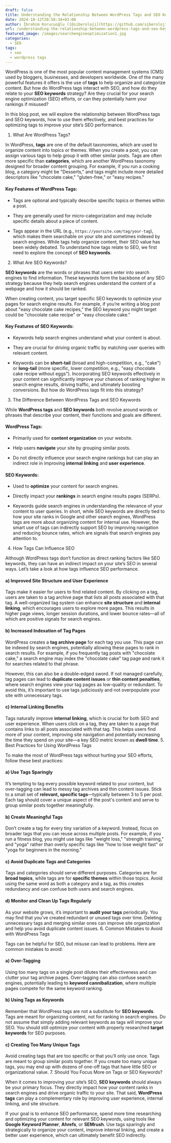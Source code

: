 ```yaml
---
draft: false
title: Understanding the Relationship Between WordPress Tags and SEO Keywords
date: 2024-10-12T20:58:34+03:00
author: İbrahim Korucuoğlu ([@siberoloji](https://github.com/siberoloji))
url: /understanding-the-relationship-between-wordpress-tags-and-seo-keywords/
featured_image: /images/searchengineoptimization1.jpg
categories:
  - SEO
tags:
  - seo
  - wordpress tags
---
```

WordPress is one of the most popular content management systems (CMS) used by bloggers, businesses, and developers worldwide. One of the many powerful features it offers is the use of **tags** to help organize and categorize content. But how do WordPress tags interact with SEO, and how do they relate to your **SEO keywords** strategy? Are they crucial for your search engine optimization (SEO) efforts, or can they potentially harm your rankings if misused?

In this blog post, we will explore the relationship between WordPress tags and SEO keywords, how to use them effectively, and best practices for optimizing tags to improve your site’s SEO performance.

1. What Are WordPress Tags?

In WordPress, **tags** are one of the default taxonomies, which are used to organize content into topics or themes. When you create a post, you can assign various tags to help group it with other similar posts. Tags are often more specific than **categories**, which are another WordPress taxonomy designed for broader content grouping. For example, if you run a cooking blog, a category might be "Desserts," and tags might include more detailed descriptors like "chocolate cake," "gluten-free," or "easy recipes."
#### Key Features of WordPress Tags:
* Tags are optional and typically describe specific topics or themes within a post.

* They are generally used for micro-categorization and may include specific details about a piece of content.

* Tags appear in the URL (e.g., `https://yoursite.com/tag/your-tag`), which makes them searchable on your site and sometimes indexed by search engines.
While tags help organize content, their SEO value has been widely debated. To understand how tags relate to SEO, we first need to explore the concept of **SEO keywords**.
2. What Are SEO Keywords?

**SEO keywords** are the words or phrases that users enter into search engines to find information. These keywords form the backbone of any SEO strategy because they help search engines understand the content of a webpage and how it should be ranked.

When creating content, you target specific SEO keywords to optimize your pages for search engine results. For example, if you’re writing a blog post about "easy chocolate cake recipes," the SEO keyword you might target could be "chocolate cake recipe" or "easy chocolate cake."
#### Key Features of SEO Keywords:
* Keywords help search engines understand what your content is about.

* They are crucial for driving organic traffic by matching user queries with relevant content.

* Keywords can be **short-tail** (broad and high-competition, e.g., "cake") or **long-tail** (more specific, lower competition, e.g., "easy chocolate cake recipe without eggs").
Incorporating SEO keywords effectively in your content can significantly improve your chances of ranking higher in search engine results, driving traffic, and ultimately boosting conversions. But how do WordPress tags fit into this strategy?
3. The Difference Between WordPress Tags and SEO Keywords

While **WordPress tags** and **SEO keywords** both revolve around words or phrases that describe your content, their functions and goals are different.
#### WordPress Tags:
* Primarily used for **content organization** on your website.

* Help users **navigate** your site by grouping similar posts.

* Do not directly influence your search engine rankings but can play an indirect role in improving **internal linking** and **user experience**.

#### SEO Keywords:
* Used to **optimize** your content for search engines.

* Directly impact your **rankings** in search engine results pages (SERPs).

* Keywords guide search engines in understanding the relevance of your content to user queries.
In short, while SEO keywords are directly tied to how your site ranks in Google and other search engines, WordPress tags are more about organizing content for internal use. However, the smart use of tags can indirectly support SEO by improving navigation and reducing bounce rates, which are signals that search engines pay attention to.
4. How Tags Can Influence SEO

Although WordPress tags don’t function as direct ranking factors like SEO keywords, they can have an indirect impact on your site’s SEO in several ways. Let’s take a look at how tags influence SEO performance.
#### a) **Improved Site Structure and User Experience**

Tags make it easier for users to find related content. By clicking on a tag, users are taken to a tag archive page that lists all posts associated with that tag. A well-organized tag system can enhance **site structure** and **internal linking**, which encourages users to explore more pages. This results in higher page views, longer session durations, and lower bounce rates—all of which are positive signals for search engines.
#### b) **Increased Indexation of Tag Pages**

WordPress creates a **tag archive page** for each tag you use. This page can be indexed by search engines, potentially allowing these pages to rank in search results. For example, if you frequently tag posts with "chocolate cake," a search engine may index the "chocolate cake" tag page and rank it for searches related to that phrase.

However, this can also be a double-edged sword. If not managed carefully, tag pages can lead to **duplicate content issues** or **thin content penalties**, where search engines view your tag pages as low-quality or redundant. To avoid this, it’s important to use tags judiciously and not overpopulate your site with unnecessary tags.
#### c) **Internal Linking Benefits**

Tags naturally improve **internal linking**, which is crucial for both SEO and user experience. When users click on a tag, they are taken to a page that contains links to all posts associated with that tag. This helps users find more of your content, improving site navigation and potentially increasing the time they spend on your site—a key SEO metric known as **dwell time**.
5. Best Practices for Using WordPress Tags

To make the most of WordPress tags without hurting your SEO efforts, follow these best practices:
#### a) **Use Tags Sparingly**

It’s tempting to tag every possible keyword related to your content, but over-tagging can lead to messy tag archives and thin content issues. Stick to a small set of **relevant, specific tags**—typically between 3 to 5 per post. Each tag should cover a unique aspect of the post's content and serve to group similar posts together meaningfully.
#### b) **Create Meaningful Tags**

Don’t create a tag for every tiny variation of a keyword. Instead, focus on broader tags that you can reuse across multiple posts. For example, if you run a fitness blog, you might use tags like "weight loss," "strength training," and "yoga" rather than overly specific tags like "how to lose weight fast" or "yoga for beginners in the morning."
#### c) **Avoid Duplicate Tags and Categories**

Tags and categories should serve different purposes. Categories are for **broad topics**, while tags are for **specific themes** within those topics. Avoid using the same word as both a category and a tag, as this creates redundancy and can confuse both users and search engines.
#### d) **Monitor and Clean Up Tags Regularly**

As your website grows, it’s important to **audit your tags** periodically. You may find that you’ve created redundant or unused tags over time. Deleting unnecessary tags and merging similar ones can improve site organization and help you avoid duplicate content issues.
6. Common Mistakes to Avoid with WordPress Tags

Tags can be helpful for SEO, but misuse can lead to problems. Here are common mistakes to avoid:
#### a) **Over-Tagging**

Using too many tags on a single post dilutes their effectiveness and can clutter your tag archive pages. Over-tagging can also confuse search engines, potentially leading to **keyword cannibalization**, where multiple pages compete for the same keyword ranking.
#### b) **Using Tags as Keywords**

Remember that WordPress tags are not a substitute for **SEO keywords**. Tags are meant for organizing content, not for ranking in search engines. Do not assume that simply adding relevant keywords as tags will improve your SEO. You should still optimize your content with properly researched **target keywords** for SEO purposes.
#### c) **Creating Too Many Unique Tags**

Avoid creating tags that are too specific or that you’ll only use once. Tags are meant to group similar posts together. If you create too many unique tags, you may end up with dozens of one-off tags that have little SEO or organizational value.
7. Should You Focus More on Tags or SEO Keywords?

When it comes to improving your site’s SEO, **SEO keywords** should always be your primary focus. They directly impact how your content ranks in search engines and drive organic traffic to your site. That said, **WordPress tags** can play a complementary role by improving user experience, internal linking, and site structure.

If your goal is to enhance SEO performance, spend more time researching and optimizing your content for relevant SEO keywords, using tools like **Google Keyword Planner**, **Ahrefs**, or **SEMrush**. Use tags sparingly and strategically to organize your content, improve internal linking, and create a better user experience, which can ultimately benefit SEO indirectly.
